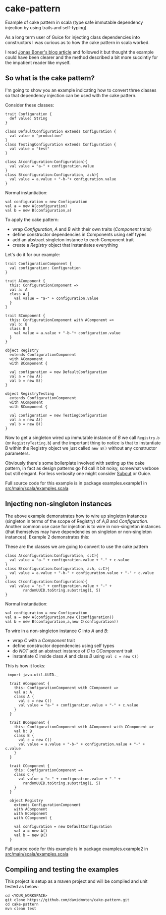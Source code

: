 cake-pattern
============

Example of cake pattern in scala (type safe immutable dependency injection by using traits and self-typing).

As a long term user of Guice for injecting class dependencies into constructors I was curious as to how the cake pattern in scala worked.

I read [Jonas Boner's blog article](http://jonasboner.com/2008/10/06/real-world-scala-dependency-injection-di/) and followed 
it but thought the example could have been clearer and the method described a bit more succintly for the impatient reader like myself.

So what is the cake pattern?
----------------------------- 

I'm going to show you an example indicating how to convert three classes so that dependency injection can be used with the cake pattern.

Consider these classes:

```
trait Configuration {
  def value: String
}

class DefaultConfiguration extends Configuration {
  val value = "production"
}
class TestingConfiguration extends Configuration {
  val value = "test"
}
    
class A(configuration:Configuration){
  val value = "a-" + configuration.value
}
class B(configuration:Configuration, a:A){
  val value = a.value + "-b-"+ configuration.value
} 
```

Normal instantiation:
```
val configuration = new Configuration
val a = new A(configuration)
val b = new B(configuration,a)
```

To apply the cake pattern: 

* wrap *Configuration*, *A* and *B* with their own traits (*Component* traits)
* define constructor dependencies in Components using self types   
* add an abstract singleton instance to each Component trait 
* create a *Registry* object that instantiates everything 

Let's do it for our example:

```
trait ConfigurationComponent {
  val configuration: Configuration
}

trait AComponent {
  this: ConfigurationComponent =>
  val a: A
  class A {
    val value = "a-" + configuration.value
  }
}

trait BComponent {
  this: ConfigurationComponent with AComponent =>
  val b: B
  class B {
    val value = a.value + "-b-"+ configuration.value
  }
}

object Registry
  extends ConfigurationComponent
  with AComponent
  with BComponent {

  val configuration = new DefaultConfiguration
  val a = new A()
  val b = new B()
}

object RegistryTesting
  extends ConfigurationComponent
  with AComponent
  with BComponent {

  val configuration = new TestingConfiguration
  val a = new A()
  val b = new B()
}
```

Now to get a singleton wired up immutable instance of *B* we call ```Registry.b``` (or ```RegistryTesting.b```) and the important thing to notice 
is that to instantiate B within the Registry object we just called ```new B()``` without any constructor parameters.

Obviously there's some boilerplate involved with setting up the cake pattern, in fact as design patterns go I'd call it bit noisy, somewhat verbose 
 but still elegant. For less verbosity one might consider [Subcut](https://github.com/dickwall/subcut) or Guice.

Full source code for this example is in package examples.example1 in 
[src/main/scala/examples.scala](https://github.com/davidmoten/cake-pattern/blob/master/src/main/scala/examples.scala)

Injecting non-singleton instances
-----------------------------------
The above example  demonstrates how to wire up singleton instances (singleton in terms of the scope of Registry) of *A*,*B* and *Configuration*. 
Another common use case for injection is to wire in non-singleton instances (that themselves may have dependencies 
on singleton or non-singleton instances). Example 2 demonstrates this:

These are the classes we are going to convert to use the cake pattern

```
class A(configuration:Configuration, c:C){
  val value = "a-" + configuration.value + "-" + c.value
}
class B(configuration:Configuration, a:A, c:C){
  val value = a.value + "-b-" + configuration.value + "-" + c.value
} 
class C(configuration:Configuration){
  val value = "c-" + configuration.value + "-" +
        randomUUID.toString.substring(1, 5)
}
```
Normal instantiation:
```
val configuration = new Configuration
val a = new A(configuration,new C(configuration))
val b = new B(configuration,a,new C(configuration))
```

To wire in a non-singleton instance *C* into *A* and *B*:
* wrap *C* with a *Component* trait
* define constructor dependencies using self types
* do *NOT* add an abstract instance of *C* to *CComponent* trait
* instantiate *C* inside class *A* and class *B* using ```val c = new C()```

This is how it looks:
```
 import java.util.UUID._
  
  trait AComponent {
    this: ConfigurationComponent with CComponent =>
    val a: A
    class A {
      val c = new C()
      val value = "a-" + configuration.value + "-" + c.value
    }
  }

  trait BComponent {
    this: ConfigurationComponent with AComponent with CComponent =>
    val b: B
    class B {
      val c = new C()
      val value = a.value + "-b-" + configuration.value + "-" + c.value
    }
  }

  trait CComponent {
    this: ConfigurationComponent =>
    class C {
      val value = "c-" + configuration.value + "-" +
        randomUUID.toString.substring(1, 5)
    }
  }

  object Registry
    extends ConfigurationComponent
    with AComponent
    with BComponent
    with CComponent {

    val configuration = new DefaultConfiguration
    val a = new A()
    val b = new B()
  }
```

Full source code for this example is in package examples.example2 in 
[src/main/scala/examples.scala](https://github.com/davidmoten/cake-pattern/blob/master/src/main/scala/examples.scala)

Compiling and testing the examples
------------------------------------------
This project is setup as a maven project and will be compiled and unit tested as below:

    cd <YOUR_WORKSPACE>
    git clone https://github.com/davidmoten/cake-pattern.git
    cd cake-pattern
    mvn clean test

